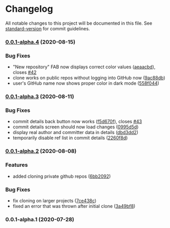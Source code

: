 # Changelog

All notable changes to this project will be documented in this file. See [standard-version](https://github.com/conventional-changelog/standard-version) for commit guidelines.

### [0.0.1-alpha.4](https://github.com/crutchcorn/GitShark/compare/v0.0.1-alpha.3...v0.0.1-alpha.4) (2020-08-15)


### Bug Fixes

* "New repository" FAB now displays correct color values ([aeaacbd](https://github.com/crutchcorn/GitShark/commit/aeaacbd86d90f968b8d6c2516bbe53c9e3cdf135)), closes [#42](https://github.com/crutchcorn/GitShark/issues/42)
* clone works on public repos without logging into GitHub now ([9ac88db](https://github.com/crutchcorn/GitShark/commit/9ac88db657a05dffb4ff30be298abe9a64863eca))
* user's GitHub name now shows proper color in dark mode ([558f044](https://github.com/crutchcorn/GitShark/commit/558f044ec95982ac9ff18e030f0ddbb9a0188d29))

### [0.0.1-alpha.3](https://github.com/crutchcorn/GitShark/compare/v0.0.1-alpha.2...v0.0.1-alpha.3) (2020-08-11)


### Bug Fixes

* commit details back button now works ([f5d670f](https://github.com/crutchcorn/GitShark/commit/f5d670f66087ac166e6ceb4605b659eaeb3bd7ae)), closes [#43](https://github.com/crutchcorn/GitShark/issues/43)
* commit details screen should now load changes ([0995d5d](https://github.com/crutchcorn/GitShark/commit/0995d5dfd6466aa82f59b5939d3f19d71284fb4d))
* display real author and committer data in details ([dbd3dd2](https://github.com/crutchcorn/GitShark/commit/dbd3dd2259916fbff57bf2a29375a86de0a2e6d9))
* temporarily disable ref list in commit details ([2260f8d](https://github.com/crutchcorn/GitShark/commit/2260f8d805f99d272b3798b5da0d280e4a9082a8))

### [0.0.1-alpha.2](https://github.com/crutchcorn/GitShark/compare/v0.0.1-alpha.1...v0.0.1-alpha.2) (2020-08-08)


### Features

* added cloning private github repos ([6bb2092](https://github.com/crutchcorn/GitShark/commit/6bb2092a4c7d05dee1c99252ce5ace3a07aa6f57))


### Bug Fixes

* fix cloning on larger projects ([7ce438c](https://github.com/crutchcorn/GitShark/commit/7ce438ce9c982ea5cd1ec18ebb039dee119b0c42))
* fixed an error that was thrown after initial clone ([3a49bf8](https://github.com/crutchcorn/GitShark/commit/3a49bf81e9ad4c3e96925fc1e2206b1914e40f50))

### 0.0.1-alpha.1 (2020-07-28)
